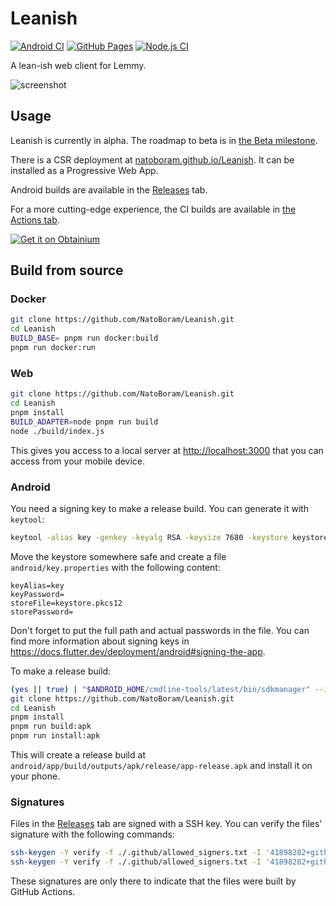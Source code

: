 # Leanish

[![Android CI](https://github.com/NatoBoram/Leanish/actions/workflows/android.yaml/badge.svg)](https://github.com/NatoBoram/Leanish/actions/workflows/android.yaml) [![GitHub Pages](https://github.com/NatoBoram/Leanish/actions/workflows/github-pages.yaml/badge.svg)](https://github.com/NatoBoram/Leanish/actions/workflows/github-pages.yaml) [![Node.js CI](https://github.com/NatoBoram/Leanish/actions/workflows/node.js.yaml/badge.svg)](https://github.com/NatoBoram/Leanish/actions/workflows/node.js.yaml)

A lean-ish web client for Lemmy.

![screenshot](https://github.com/NatoBoram/Leanish/assets/10495562/20940830-92be-4a61-8f44-3a85efec0ac8)

## Usage

Leanish is currently in alpha. The roadmap to beta is in [the Beta milestone](https://github.com/NatoBoram/Leanish/milestone/1).

There is a CSR deployment at [natoboram.github.io/Leanish](https://natoboram.github.io/Leanish). It can be installed as a Progressive Web App.

Android builds are available in the [Releases](https://github.com/NatoBoram/Leanish/releases) tab.

For a more cutting-edge experience, the CI builds are available in [the Actions tab](https://github.com/NatoBoram/Leanish/actions/workflows/android.yaml).

[![Get it on Obtainium](https://github.com/NatoBoram/Leanish/assets/10495562/928ae711-a01c-4496-97f2-50dc1740f370)](https://github.com/ImranR98/Obtainium)

## Build from source

### Docker

```sh
git clone https://github.com/NatoBoram/Leanish.git
cd Leanish
BUILD_BASE= pnpm run docker:build
pnpm run docker:run
```

### Web

```sh
git clone https://github.com/NatoBoram/Leanish.git
cd Leanish
pnpm install
BUILD_ADAPTER=node pnpm run build
node ./build/index.js
```

This gives you access to a local server at <http://localhost:3000> that you can access from your mobile device.

### Android

You need a signing key to make a release build. You can generate it with `keytool`:

```sh
keytool -alias key -genkey -keyalg RSA -keysize 7680 -keystore keystore.pkcs12 -v -validity 36525
```

Move the keystore somewhere safe and create a file `android/key.properties` with the following content:

```properties
keyAlias=key
keyPassword=
storeFile=keystore.pkcs12
storePassword=
```

Don't forget to put the full path and actual passwords in the file. You can find more information about signing keys in <https://docs.flutter.dev/deployment/android#signing-the-app>.

To make a release build:

```sh
(yes || true) | "$ANDROID_HOME/cmdline-tools/latest/bin/sdkmanager" --install "build-tools;33.0.2" "platforms;android-33"
git clone https://github.com/NatoBoram/Leanish.git
cd Leanish
pnpm install
pnpm run build:apk
pnpm run install:apk
```

This will create a release build at `android/app/build/outputs/apk/release/app-release.apk` and install it on your phone.

### Signatures

Files in the [Releases](https://github.com/NatoBoram/Leanish/releases) tab are signed with a SSH key. You can verify the files' signature with the following commands:

```sh
ssh-keygen -Y verify -f ./.github/allowed_signers.txt -I '41898282+github-actions[bot]@users.noreply.github.com' -n file -s app-release.apk.sig < app-release.apk
ssh-keygen -Y verify -f ./.github/allowed_signers.txt -I '41898282+github-actions[bot]@users.noreply.github.com' -n file -s natoboram-leanish-*.tgz.sig < natoboram-leanish-*.tgz
```

These signatures are only there to indicate that the files were built by GitHub Actions.
